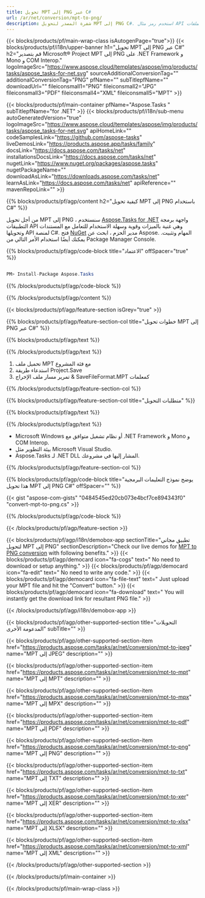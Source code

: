 ```yaml
---
title: تحويل MPT إلى PNG عبر C# 
url: /ar/net/conversion/mpt-to-png/ 
description: شفرة المصدر لتحويل MPT إلى PNG C#. استخدم رمز مثال API لملفات MPT الدفعية لتحويل PNG داخل VB.NET Asp.NET أو أي تطبيق قائم على .NET.
---
```


{{< blocks/products/pf/main-wrap-class isAutogenPage="true">}}
{{< blocks/products/pf/i18n/upper-banner h1="تحويل MPT إلى PNG عبر C#" h2="قم بتصدير Microsoft® Project MPT إلى PNG على .NET Framework و Mono و COM Interop." logoImageSrc="https://www.aspose.cloud/templates/aspose/img/products/tasks/aspose_tasks-for-net.svg" sourceAdditionalConversionTag="" additionalConversionTag="PNG" pfName="" subTitlepfName="" downloadUrl="" fileiconsmall1="PNG" fileiconsmall2="JPG" fileiconsmall3="PDF" fileiconsmall4="XML" fileiconsmall5="MPT" >}}

{{< blocks/products/pf/main-container pfName="Aspose.Tasks " subTitlepfName="for .NET" >}}
{{< blocks/products/pf/i18n/sub-menu autoGeneratedVersion="true" logoImageSrc="https://www.aspose.cloud/templates/aspose/img/products/tasks/aspose_tasks-for-net.svg" apiHomeLink="" codeSamplesLink="https://github.com/aspose-tasks" liveDemosLink="https://products.aspose.app/tasks/family" docsLink="https://docs.aspose.com/tasks/net" installationsDocsLink="https://docs.aspose.com/tasks/net" nugetLink="https://www.nuget.org/packages/aspose.tasks" nugetPackageName="" downloadAsLink="https://downloads.aspose.com/tasks/net" learnAsLink="https://docs.aspose.com/tasks/net" apiReference="" mavenRepoLink="" >}}

{{% blocks/products/pf/agp/content h2="كيفية تحويل MPT إلى PNG باستخدام C#" %}}

من أجل تحويل MPT إلى PNG ، سنستخدم
 [Aspose.Tasks for .NET](https://products.aspose.com/tasks/net)
 واجهة برمجة التطبيقات API وهي غنية بالميزات وقوية وسهلة الاستخدام للتعامل مع المستندات وتحويلها API لمنصة C#. فتح
 [NuGet](https://www.nuget.org/packages/aspose.tasks)
 مدير الحزم ، ابحث عن
 Aspose. المهام
 وتثبيت. يمكنك أيضًا استخدام الأمر التالي من Package Manager Console.

{{% blocks/products/pf/agp/code-block title="الاعتماد" offSpacer="true" %}}

```cs

PM> Install-Package Aspose.Tasks

```

{{% /blocks/products/pf/agp/code-block %}}

{{% /blocks/products/pf/agp/content %}}

{{< blocks/products/pf/agp/feature-section isGrey="true" >}}

{{% blocks/products/pf/agp/feature-section-col title="خطوات تحويل MPT إلى PNG عبر C#" %}}

{{% blocks/products/pf/agp/text %}}

{{% /blocks/products/pf/agp/text %}}

1. تحميل ملف MPT مع فئة المشروع
1. استدعاء طريقة Project.Save
1. تمرير مسار ملف الإخراج & SaveFileFormat.MPT كمعلمات

{{% /blocks/products/pf/agp/feature-section-col %}}

{{% blocks/products/pf/agp/feature-section-col title="متطلبات التحويل" %}}

{{% blocks/products/pf/agp/text %}}

{{% /blocks/products/pf/agp/text %}}

- Microsoft Windows أو نظام تشغيل متوافق مع .NET Framework و Mono و COM Interop.
- بيئة التطوير مثل Microsoft Visual Studio.
- Aspose.Tasks لـ .NET DLL المشار إليها في مشروعك.

{{% /blocks/products/pf/agp/feature-section-col %}}

{{% blocks/products/pf/agp/code-block title="يوضح نموذج التعليمات البرمجية هذا تحويل MPT إلى PNG C#" offSpacer="" %}}

{{< gist "aspose-com-gists" "0484545ed20cb073e4bcf7ce894343f0" "convert-mpt-to-png.cs" >}}

{{% /blocks/products/pf/agp/code-block %}}

{{< /blocks/products/pf/agp/feature-section >}}

<!-- aboutfile Starts -->

{{< blocks/products/pf/agp/i18n/demobox-app sectionTitle="تطبيق مجاني لتحويل MPT إلى PNG" sectionDescription="Check our live demos for [MPT to PNG conversion](https://products.aspose.app/tasks/conversion/mpt-to-png) with following benefits." >}}
        {{< blocks/products/pf/agp/democard icon="fa-cogs" text=" No need to download or setup anything." >}}
        {{< blocks/products/pf/agp/democard icon="fa-edit" text=" No need to write any code." >}}
        {{< blocks/products/pf/agp/democard icon="fa-file-text" text=" Just upload your MPT file and hit the \"Convert\" button." >}}
        {{< blocks/products/pf/agp/democard icon="fa-download" text=" You will instantly get the download link for resultant PNG file." >}}

{{< /blocks/products/pf/agp/i18n/demobox-app >}}

<!-- aboutfile Ends -->

{{< blocks/products/pf/agp/other-supported-section title="التحويلات المدعومة الأخرى" subTitle="" >}}

{{< blocks/products/pf/agp/other-supported-section-item href="https://products.aspose.com/tasks/ar/net/conversion/mpt-to-jpeg" name="MPT إلى JPEG" description="" >}}

{{< blocks/products/pf/agp/other-supported-section-item href="https://products.aspose.com/tasks/ar/net/conversion/mpt-to-mpt" name="MPT إلى MPT" description="" >}}

{{< blocks/products/pf/agp/other-supported-section-item href="https://products.aspose.com/tasks/ar/net/conversion/mpt-to-mpx" name="MPT إلى MPX" description="" >}}

{{< blocks/products/pf/agp/other-supported-section-item href="https://products.aspose.com/tasks/ar/net/conversion/mpt-to-pdf" name="MPT إلى PDF" description="" >}}

{{< blocks/products/pf/agp/other-supported-section-item href="https://products.aspose.com/tasks/ar/net/conversion/mpt-to-png" name="MPT إلى PNG" description="" >}}

{{< blocks/products/pf/agp/other-supported-section-item href="https://products.aspose.com/tasks/ar/net/conversion/mpt-to-txt" name="MPT إلى TXT" description="" >}}

{{< blocks/products/pf/agp/other-supported-section-item href="https://products.aspose.com/tasks/ar/net/conversion/mpt-to-xer" name="MPT إلى XER" description="" >}}

{{< blocks/products/pf/agp/other-supported-section-item href="https://products.aspose.com/tasks/ar/net/conversion/mpt-to-xlsx" name="MPT إلى XLSX" description="" >}}

{{< blocks/products/pf/agp/other-supported-section-item href="https://products.aspose.com/tasks/ar/net/conversion/mpt-to-xml" name="MPT إلى XML" description="" >}}



{{< /blocks/products/pf/agp/other-supported-section >}}

{{< /blocks/products/pf/main-container >}}
    
{{< /blocks/products/pf/main-wrap-class >}}